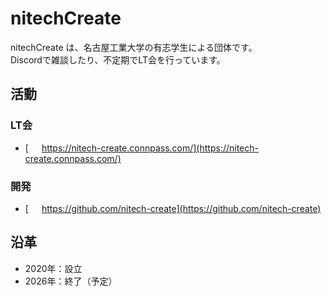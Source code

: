 # nitechCreate

nitechCreate は、名古屋工業大学の有志学生による団体です。  
Discordで雑談したり、不定期でLT会を行っています。

## 活動

### LT会

- [https://nitech-create.connpass.com/](https://nitech-create.connpass.com/)

### 開発

- [https://github.com/nitech-create](https://github.com/nitech-create)

## 沿革
- 2020年：設立
- 2026年：終了（予定）

<style>

a:is([href^="https://github.com/"],
    [href^="https://nitech-create.connpass.com/"])::before {
    content: '';
    display: inline-block;
    width: 16px;
    height: 16px;
    vertical-align: -3px;
    margin-right: 5px;
    background-size: contain;
}

a[href^="https://github.com/"]::before {
    background: url(http://www.google.com/s2/favicons?domain=https://github.com/);
}

a[href^="https://nitech-create.connpass.com/"]::before {
    background: url(http://www.google.com/s2/favicons?domain=https://nitech-create.connpass.com/);
}

</style>